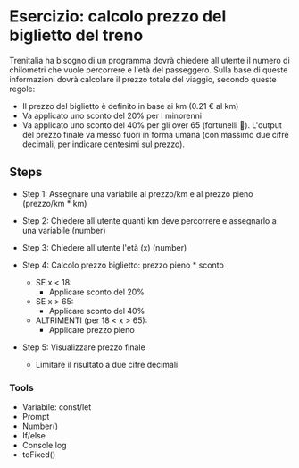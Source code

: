 # Esercizio: calcolo prezzo del biglietto del treno
Trenitalia ha bisogno di un programma dovrà chiedere all'utente il numero di chilometri che vuole percorrere e l'età del passeggero.
Sulla base di queste informazioni dovrà calcolare il prezzo totale del viaggio, secondo queste regole:
- Il prezzo del biglietto è definito in base ai km (0.21 € al km)
- Va applicato uno sconto del 20% per i minorenni
- Va applicato uno sconto del 40% per gli over 65 (fortunelli :older_adult:).
L'output del prezzo finale va messo fuori in forma umana (con massimo due cifre decimali, per indicare centesimi sul prezzo).

## Steps
- Step 1: Assegnare una variabile al prezzo/km e al prezzo pieno (prezzo/km * km)

- Step 2: Chiedere all'utente quanti km deve percorrere e assegnarlo a una variabile (number)

- Step 3: Chiedere all'utente l'età (x) (number)

- Step 4: Calcolo prezzo biglietto: prezzo pieno * sconto
    - SE x < 18:
        - Applicare sconto del 20%
    - SE x > 65:
        - Applicare sconto del 40%
    - ALTRIMENTI (per 18 < x > 65):
        - Applicare prezzo pieno

- Step 5: Visualizzare prezzo finale
    - Limitare il risultato a due cifre decimali


### Tools
- Variabile: const/let
- Prompt
- Number()
- If/else
- Console.log
- toFixed()
